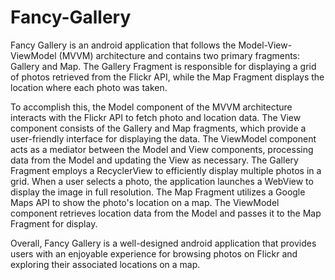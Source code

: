 # Fancy-Gallery
Fancy Gallery is an android application that follows the Model-View-ViewModel (MVVM) architecture and contains two primary fragments: Gallery and Map. The Gallery Fragment is responsible for displaying a grid of photos retrieved from the Flickr API, while the Map Fragment displays the location where each photo was taken.

To accomplish this, the Model component of the MVVM architecture interacts with the Flickr API to fetch photo and location data. The View component consists of the Gallery and Map fragments, which provide a user-friendly interface for displaying the data. The ViewModel component acts as a mediator between the Model and View components, processing data from the Model and updating the View as necessary. The Gallery Fragment employs a RecyclerView to efficiently display multiple photos in a grid. When a user selects a photo, the application launches a WebView to display the image in full resolution. The Map Fragment utilizes a Google Maps API to show the photo's location on a map. The ViewModel component retrieves location data from the Model and passes it to the Map Fragment for display.

Overall, Fancy Gallery is a well-designed android application that provides users with an enjoyable experience for browsing photos on Flickr and exploring their associated locations on a map.
